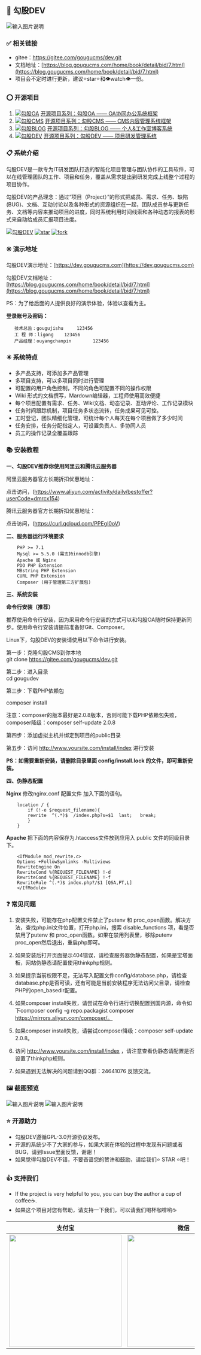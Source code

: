 ## 📐 勾股DEV
![输入图片说明](https://dev.gougucms.com/storage/202204/banner.jpg)

### ✅ 相关链接
- gitee：https://gitee.com/gougucms/dev.git
- 文档地址：[https://blog.gougucms.com/home/book/detail/bid/7.html](https://blog.gougucms.com/home/book/detail/bid/7.html)
- 项目会不定时进行更新，建议⭐star⭐和👁️watch👁️一份。

### ⭕ 开源项目
1. [![勾股OA](https://img.shields.io/badge/GouguOA-2.0.9-brightgreen.svg)](https://gitee.com/gougucms/office) [开源项目系列：勾股OA —— OA协同办公系统框架](https://gitee.com/gougucms/office)
2. [![勾股CMS](https://img.shields.io/badge/GouguCMS-2.0.18-brightgreen.svg)](https://gitee.com/gougucms/gougucms) [开源项目系列：勾股CMS —— CMS内容管理系统框架](https://gitee.com/gougucms/gougucms)
3. [![勾股BLOG](https://img.shields.io/badge/GouguBLOG-2.0.16-brightgreen.svg)](https://gitee.com/gougucms/blog) [开源项目系列：勾股BLOG —— 个人&工作室博客系统](https://gitee.com/gougucms/blog)
4. [![勾股DEV](https://img.shields.io/badge/GouguDEV-1.4.18-brightgreen.svg)](https://gitee.com/gougucms/dev) [开源项目系列：勾股DEV —— 项目研发管理系统](https://gitee.com/gougucms/dev)

### 📋 系统介绍
勾股DEV是一款专为IT研发团队打造的智能化项目管理与团队协作的工具软件，可以在线管理团队的工作、项目和任务，覆盖从需求提出到研发完成上线整个过程的项目协作。

勾股DEV的产品理念：通过“项目（Project）”的形式把成员、需求、任务、缺陷(BUG)、文档、互动讨论以及各种形式的资源组织在一起，团队成员参与更新任务、文档等内容来推动项目的进度，同时系统利用时间线索和各种动态的报表的形式来自动给成员汇报项目进度。

[![勾股DEV](https://img.shields.io/badge/GougDEV-1.4.18-brightgreen.svg)](https://gitee.com/gougucms/dev/)
[![star](https://gitee.com/gougucms/dev/badge/star.svg?theme=dark)](https://gitee.com/gougucms/dev/stargazers)
[![fork](https://gitee.com/gougucms/dev/badge/fork.svg?theme=dark)](https://gitee.com/gougucms/dev/members)

### ✳️ 演示地址

勾股DEV演示地址：[https://dev.gougucms.com](https://dev.gougucms.com)
   
勾股DEV文档地址：[https://blog.gougucms.com/home/book/detail/bid/7.html](https://blog.gougucms.com/home/book/detail/bid/7.html)

PS：为了给后面的人提供良好的演示体验，体验以查看为主。

**登录账号及密码：**
~~~
   技术总监：gougujishu     123456
   工 程 师：ligong    123456
   产品经理：ouyangchanpin        123456
~~~

### ✴️ 系统特点
- 多产品支持，可添加多产品管理
- 多项目支持，可以多项目同时进行管理
- 可配置的用户角色控制，不同的角色可配置不同的操作权限
- Wiki 形式的文档撰写，Mardown编辑器，工程师使用高效便捷
- 每个项目配置有需求、任务、Wiki文档、动态记录、互动评论、工作记录模块
- 任务时间跟踪机制，项目任务多状态流转，任务成果可见可控。
- 工时登记，团队精细化管理，可统计每个人每天在每个项目做了多少时间
- 任务安排，任务分配指定人，可设置负责人、多协同人员
- 员工的操作记录全覆盖跟踪


### 📚 安装教程

**一、勾股DEV推荐你使用阿里云和腾讯云服务器**

阿里云服务器官方长期折扣优惠地址：

点击访问，(https://www.aliyun.com/activity/daily/bestoffer?userCode=dmrcx154) 

腾讯云服务器官方长期折扣优惠地址：

点击访问，(https://curl.qcloud.com/PPEgI0oV) 


**二、服务器运行环境要求**

~~~
    PHP >= 7.1  
    Mysql >= 5.5.0 (需支持innodb引擎)  
    Apache 或 Nginx  
    PDO PHP Extension  
    MBstring PHP Extension  
    CURL PHP Extension  
    Composer (用于管理第三方扩展包)
~~~

**三、系统安装**

**命令行安装（推荐）**

推荐使用命令行安装，因为采用命令行安装的方式可以和勾股OA随时保持更新同步。使用命令行安装请提前准备好Git、Composer。

Linux下，勾股DEV的安装请使用以下命令进行安装。  

第一步：克隆勾股CMS到你本地  
    git clone https://gitee.com/gougucms/dev.git

第二步：进入目录  
    cd gougudev  
    
第三步：下载PHP依赖包 
    
composer install  
	
注意：composer的版本最好是2.0.8版本，否则可能下载PHP依赖包失败，composer降级：composer self-update 2.0.8
    
第四步：添加虚拟主机并绑定到项目的public目录  
    
第五步：访问 http://www.yoursite.com/install/index 进行安装

**PS：如需要重新安装，请删除目录里面 config/install.lock 的文件，即可重新安装。**

**四、伪静态配置**

**Nginx**
修改nginx.conf 配置文件 加入下面的语句。
~~~
    location / {
        if (!-e $request_filename){
        rewrite  ^(.*)$  /index.php?s=$1  last;   break;
        }
    }
~~~

**Apache**
把下面的内容保存为.htaccess文件放到应用入 public 文件的同级目录下。
~~~
    <IfModule mod_rewrite.c>
    Options +FollowSymlinks -Multiviews
    RewriteEngine On
    RewriteCond %{REQUEST_FILENAME} !-d
    RewriteCond %{REQUEST_FILENAME} !-f
    RewriteRule ^(.*)$ index.php?/$1 [QSA,PT,L]
    </IfModule>
~~~


### ❓ 常见问题

1.  安装失败，可能存在php配置文件禁止了putenv 和 proc_open函数。解决方法，查找php.ini文件位置，打开php.ini，搜索 disable_functions 项，看是否禁用了putenv 和 proc_open函数。如果在禁用列表里，移除putenv proc_open然后退出，重启php即可。

2.  如果安装后打开页面提示404错误，请检查服务器伪静态配置，如果是宝塔面板，网站伪静态请配置使用thinkphp规则。

3.  如果提示当前权限不足，无法写入配置文件config/database.php，请检查database.php是否可读，还有可能是当前安装程序无法访问父目录，请检查PHP的open_basedir配置。

4.  如果composer install失败，请尝试在命令行进行切换配置到国内源，命令如下composer config -g repo.packagist composer https://mirrors.aliyun.com/composer/。

5.  如果composer install失败，请尝试composer降级：composer self-update 2.0.8。

6.  访问 http://www.yoursite.com/install/index ，请注意查看伪静态请配置是否设置了thinkphp规则。

7.  如果遇到无法解决的问题请到QQ群：24641076 反馈交流。

### 🖼️ 截图预览
![输入图片说明](https://dev.gougucms.com/storage/202204/dev1.png)
![输入图片说明](https://dev.gougucms.com/storage/202204/dev2.png)

### ⭐ 开源助力
- 勾股DEV遵循GPL-3.0开源协议发布。 
- 开源的系统少不了大家的参与，如果大家在体验的过程中发现有问题或者BUG，请到Issue里面反馈，谢谢！
- 如果觉得勾股DEV不错，不要吝啬您的赞许和鼓励，请给我们⭐ STAR ⭐吧！

### 👍 支持我们
- If the project is very helpful to you, you can buy the author a cup of coffee☕.
- 如果这个项目对您有帮助，请支持一下我们，可以请我们喝杯咖啡哟☕

|支付宝      |    微信|
| :--------: | :--------:|
| <img src="https://www.gougucms.com/static/home/images/zfb.png" width="300"  align=center />|<img src="https://www.gougucms.com/static/home/images/wx.png" width="300"  align=center />|

